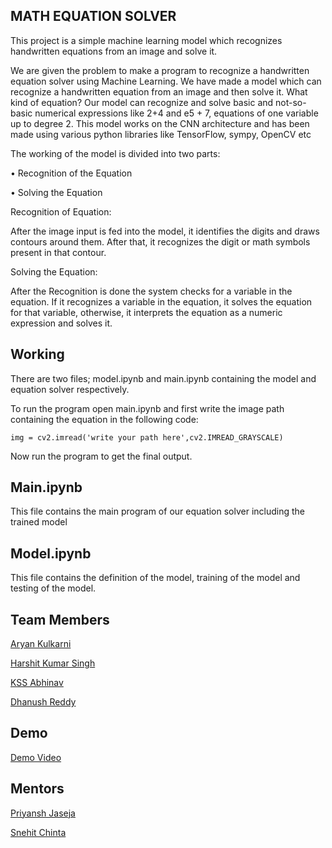 
## MATH EQUATION SOLVER

This project is a simple machine learning model which recognizes 
handwritten equations from an image and solve it.

We are given the problem to make a program to recognize a handwritten equation solver using Machine Learning. We have made a model which can recognize a handwritten equation from an image and then solve it. What kind of equation? Our model can recognize and solve basic and not-so-basic numerical expressions like 2+4 and e5 + 7, equations of one variable up to degree 2. This model works on the CNN architecture and has been made using various python libraries like TensorFlow, sympy, OpenCV etc



The working of the model is divided into two parts:

•	Recognition of the Equation

•	Solving the Equation

Recognition of Equation:

After the image input is fed into the model, it identifies the digits and draws contours around them. After that, it recognizes the digit or math symbols present in that contour.

Solving the Equation:

After the Recognition is done the system checks for a variable in the equation. If it recognizes a variable in the equation, it solves the equation for that variable, otherwise, it interprets the equation as a numeric expression and solves it.






## Working

There are two files; model.ipynb and main.ipynb containing the
model and equation solver respectively.

To run the program open main.ipynb and first write the image path containing the 
equation in the following code:

```
img = cv2.imread('write your path here',cv2.IMREAD_GRAYSCALE)

```
Now run the program to get the final output.
## Main.ipynb

This file contains the main program of our equation solver including the trained model  
## Model.ipynb
This file contains the definition of the model, training of the model and testing of the model.
## Team Members

[Aryan Kulkarni](https://github.com/AryanGKulkarni)

[Harshit Kumar Singh](https://github.com/harshit-ji)

[KSS Abhinav](https://github.com/abhinav180104)

[Dhanush Reddy](https://github.com/dhanushreddy2)




## Demo



[Demo Video](https://drive.google.com/file/d/16AQa5amE3IE6HrFKpVT8poIpUiF6QuDf/view?usp=sharing)
## Mentors
[Priyansh Jaseja](https://github.com/iDroppiN)

[Snehit Chinta](https://github.com/snehithchinta)